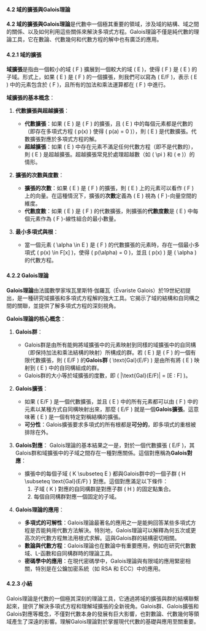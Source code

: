 #### 4.2 域的擴張與Galois理論

**4.2 域的擴張與Galois理論**是代數中一個極其重要的領域，涉及域的結構、域之間的關係、以及如何利用這些關係來解決多項式方程。Galois理論不僅是純代數的理論工具，它在數論、代數幾何和代數方程的解中也有廣泛的應用。

#### 4.2.1 域的擴張

**域擴張**是指由一個較小的域 \( F \) 擴展到一個較大的域 \( E \)，使得 \( F \) 是 \( E \) 的子域。形式上，如果 \( E \) 是 \( F \) 的一個擴張，則我們可以寫為 \( E/F \)，表示 \( E \) 中的元素包含於 \( F \)，且所有的加法和乘法運算都在 \( F \) 中進行。

**域擴張的基本概念**：

1. **代數擴張與超越擴張**：
   - **代數擴張**：如果 \( E \) 是 \( F \) 的擴張，且 \( E \) 中的每個元素都是代數的（即存在多項式方程 \( p(x) \) 使得 \( p(a) = 0 \)），則 \( E \) 是代數擴張。代數擴張對應於多項式方程的解。
   - **超越擴張**：如果 \( E \) 中存在元素不滿足任何代數方程（即不是代數的），則 \( E \) 是超越擴張。超越擴張常見於處理超越數（如 \( \pi \) 和 \( e \)）的情形。

2. **擴張的次數與度數**：
   - **擴張的次數**：如果 \( E \) 是 \( F \) 的擴張，則 \( E \) 上的元素可以看作 \( F \) 上的向量。在這種情況下，擴張的**次數**定義為 \( E \) 視為 \( F \)-向量空間的維度。
   - **代數度數**：如果 \( E \) 是 \( F \) 的代數擴張，則擴張的**代數度數**是 \( E \) 中每個元素作為 \( F \)-線性組合的最小數量。

3. **最小多項式與根**：
   - 當一個元素 \( \alpha \in E \) 是 \( F \) 的代數擴張的元素時，存在一個最小多項式 \( p(x) \in F[x] \)，使得 \( p(\alpha) = 0 \)，並且 \( p(x) \) 是 \( \alpha \) 的代數方程。

#### 4.2.2 Galois理論

**Galois理論**由法國數學家埃瓦里斯特·伽羅瓦（Évariste Galois）於19世紀初提出，是一種研究域擴張和多項式方程解的強大工具。它揭示了域的結構和自同構之間的關聯，並提供了解多項式方程的深刻視角。

**Galois理論的核心概念**：

1. **Galois群**：
   - Galois群是由所有能夠將域擴張中的元素映射到同樣的域擴張中的自同構（即保持加法和乘法結構的映射）所構成的群。若 \( E \) 是 \( F \) 的一個有限代數擴張，則 \( E/F \) 的**Galois群** \( \text{Gal}(E/F) \) 是由所有將 \( E \) 映射到 \( E \) 中的自同構組成的群。
   - Galois群的大小等於域擴張的度數，即 \( |\text{Gal}(E/F)| = [E : F] \)。

2. **Galois擴張**：
   - 如果 \( E/F \) 是一個代數擴張，並且 \( E \) 中的所有元素都可以由 \( F \) 中的元素以某種方式自同構映射出來，那麼 \( E/F \) 就是一個**Galois擴張**。這意味著 \( E \) 是一個有特定對稱結構的擴張。
   - **可分性**：Galois擴張要求多項式的所有根都是**可分的**，即多項式的重根被排除在外。

3. **Galois對應**：
   Galois理論的基本結果之一是，對於一個代數擴張 \( E/F \)，其Galois群和域擴張中的子域之間存在一種對應關係。這個對應稱為**Galois對應**：
   - 擴張中的每個子域 \( K \subseteq E \) 都與Galois群中的一個子群 \( H \subseteq \text{Gal}(E/F) \) 對應。這個對應滿足以下條件：
     1. 子域 \( K \) 對應的自同構群是對應子群 \( H \) 的固定點集合。
     2. 每個自同構群對應一個固定的子域。

4. **Galois理論的應用**：
   - **多項式的可解性**：Galois理論最著名的應用之一是能夠回答某些多項式方程是否能夠用代數方法解決。特別地，Galois理論可以解釋為何五次或更高次的代數方程無法用根式求解。這與Galois群的結構密切相關。
   - **數論與代數方程**：Galois理論也在數論中有重要應用，例如在研究代數數域、L-函數和自同構群時的理論工具。
   - **密碼學中的應用**：在現代密碼學中，Galois理論與有限域的應用緊密相關，特別是在公鑰加密系統（如 RSA 和 ECC）中的應用。

#### 4.2.3 小結

Galois理論是代數的一個極其深刻的理論工具，它通過將域的擴張與群的結構聯繫起來，提供了解決多項式方程和理解域擴張的全新視角。Galois群、Galois擴張和Galois對應等概念，不僅對代數本身的發展有巨大影響，也對數論、代數幾何等領域產生了深遠的影響。理解Galois理論對於掌握現代代數的基礎與應用至關重要。